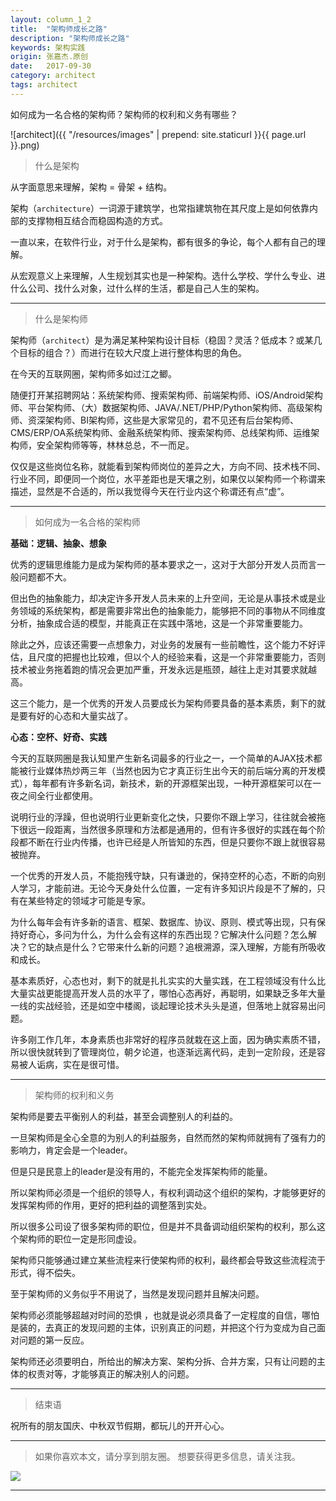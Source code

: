 ```yaml
---
layout: column_1_2
title:  "架构师成长之路"
description: "架构师成长之路"
keywords: 架构实践
origin: 张嘉杰.原创
date:   2017-09-30
category: architect
tags: architect
---
```


如何成为一名合格的架构师？架构师的权利和义务有哪些？
<!--more-->

![architect]({{ "/resources/images" | prepend: site.staticurl }}{{ page.url }}.png)

> 什么是架构

从字面意思来理解，架构 = 骨架 + 结构。

架构（`architecture`）一词源于建筑学，也常指建筑物在其尺度上是如何依靠内部的支撑物相互结合而稳固构造的方式。

一直以来，在软件行业，对于什么是架构，都有很多的争论，每个人都有自己的理解。

从宏观意义上来理解，人生规划其实也是一种架构。选什么学校、学什么专业、进什么公司、找什么对象，过什么样的生活，都是自己人生的架构。

- - - - -
> 什么是架构师

架构师（`architect`）是为满足某种架构设计目标（稳固？灵活？低成本？或某几个目标的组合？）而进行在较大尺度上进行整体构思的角色。

在今天的互联网圈，架构师多如过江之鲫。

随便打开某招聘网站：系统架构师、搜索架构师、前端架构师、iOS/Android架构师、平台架构师、（大）数据架构师、JAVA/.NET/PHP/Python架构师、高级架构师、资深架构师、BI架构师，这些是大家常见的，君不见还有后台架构师、CMS/ERP/OA系统架构师、金融系统架构师、搜索架构师、总线架构师、运维架构师，安全架构师等等，林林总总，不一而足。

仅仅是这些岗位名称，就能看到架构师岗位的差异之大，方向不同、技术栈不同、行业不同，即便同一个岗位，水平差距也是天壤之别，如果仅以架构师一个称谓来描述，显然是不合适的，所以我觉得今天在行业内这个称谓还有点“虚”。

- - - - -
> 如何成为一名合格的架构师

**基础：逻辑、抽象、想象**

优秀的逻辑思维能力是成为架构师的基本要求之一，这对于大部分开发人员而言一般问题都不大。

但出色的抽象能力，却决定许多开发人员未来的上升空间，无论是从事技术或是业务领域的系统架构，都是需要非常出色的抽象能力，能够把不同的事物从不同维度分析，抽象成合适的模型，并能真正在实践中落地，这是一个非常重要能力。

除此之外，应该还需要一点想象力，对业务的发展有一些前瞻性，这个能力不好评估，且尺度的把握也比较难，但以个人的经验来看，这是一个非常重要能力，否则技术被业务拖着跑的情况会更加严重，开发永远是瓶颈，越往上走对其要求就越高。

这三个能力，是一个优秀的开发人员要成长为架构师要具备的基本素质，剩下的就是要有好的心态和大量实战了。

**心态：空杯、好奇、实践**
        
今天的互联网圈是我认知里产生新名词最多的行业之一，一个简单的AJAX技术都能被行业媒体热炒两三年（当然也因为它才真正衍生出今天的前后端分离的开发模式），每年都有许多新名词，新技术，新的开源框架出现，一种开源框架可以在一夜之间全行业都使用。

 说明行业的浮躁，但也说明行业更新变化之快，只要你不跟上学习，往往就会被拖下很远一段距离，当然很多原理和方法都是通用的，但有许多很好的实践在每个阶段都不断在行业内传播，也许已经是人所皆知的东西，但是只要你不跟上就很容易被抛弃。

 一个优秀的开发人员，不能抱残守缺，只有谦逊的，保持空杯的心态，不断的向别人学习，才能前进。无论今天身处什么位置，一定有许多知识片段是不了解的，只有在某些特定的领域才可能是专家。
        
为什么每年会有许多新的语言、框架、数据库、协议、原则、模式等出现，只有保持好奇心，多问为什么，为什么会有这样的东西出现？它解决什么问题？怎么解决？它的缺点是什么？它带来什么新的问题？追根溯源，深入理解，方能有所吸收和成长。

基本素质好，心态也对，剩下的就是扎扎实实的大量实践，在工程领域没有什么比大量实战更能提高开发人员的水平了，哪怕心态再好，再聪明，如果缺乏多年大量一线的实战经验，还是如空中楼阁，谈起理论技术头头是道，但落地上就容易出问题。

许多刚工作几年，本身素质也非常好的程序员就栽在这上面，因为确实素质不错，所以很快就转到了管理岗位，朝夕论道，也逐渐远离代码，走到一定阶段，还是容易被人诟病，实在是很可惜。

- - - - --
> 架构师的权利和义务

架构师是要去平衡别人的利益，甚至会调整别人的利益的。

一旦架构师是全心全意的为别人的利益服务，自然而然的架构师就拥有了强有力的影响力，肯定会是一个leader。

但是只是民意上的leader是没有用的，不能完全发挥架构师的能量。

所以架构师必须是一个组织的领导人，有权利调动这个组织的架构，才能够更好的发挥架构师的作用，更好的把利益的调整落到实处。

所以很多公司设了很多架构师的职位，但是并不具备调动组织架构的权利，那么这个架构师的职位一定是形同虚设。

架构师只能够通过建立某些流程来行使架构师的权利，最终都会导致这些流程流于形式，得不偿失。

至于架构师的义务似乎不用说了，当然是发现问题并且解决问题。

架构师必须能够超越对时间的恐惧 ，也就是说必须具备了一定程度的自信，哪怕是装的，去真正的发现问题的主体，识别真正的问题，并把这个行为变成为自己面对问题的第一反应。

架构师还必须要明白，所给出的解决方案、架构分拆、合并方案，只有让问题的主体的权责对等，才能够真正的解决别人的问题。

- - - - -
> 结束语

 祝所有的朋友国庆、中秋双节假期，都玩儿的开开心心。

- - - - -
> 如果你喜欢本文，请分享到朋友圈。
> 想要获得更多信息，请关注我。

![](http://ox564wtna.bkt.clouddn.com/architect/_image/qrcode_for_gh_1a76c2ff77c7_430.jpg)


-----------------------